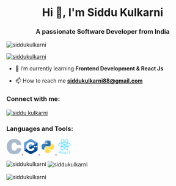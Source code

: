 <h1 align="center">Hi 👋, I'm Siddu Kulkarni</h1>
<h3 align="center">A passionate Software Developer from India</h3>

<p align="left"> <img src="https://komarev.com/ghpvc/?username=siddukulkarni&label=Profile%20views&color=0e75b6&style=flat" alt="siddukulkarni" /> </p>

<p align="left"> <a href="https://github.com/ryo-ma/github-profile-trophy"><img src="https://github-profile-trophy.vercel.app/?username=siddukulkarni" alt="siddukulkarni" /></a> </p>

- 🌱 I’m currently learning **Frontend Development & React Js**

- 📫 How to reach me **siddukulkarni88@gmail.com**

<h3 align="left">Connect with me:</h3>
<p align="left">
<a href="https://linkedin.com/in/siddu kulkarni" target="blank"><img align="center" src="https://raw.githubusercontent.com/rahuldkjain/github-profile-readme-generator/master/src/images/icons/Social/linked-in-alt.svg" alt="siddu kulkarni" height="30" width="40" /></a>
</p>

<h3 align="left">Languages and Tools:</h3>
<p align="left"> <a href="https://www.cprogramming.com/" target="_blank" rel="noreferrer"> <img src="https://raw.githubusercontent.com/devicons/devicon/master/icons/c/c-original.svg" alt="c" width="40" height="40"/> </a> <a href="https://www.w3schools.com/cpp/" target="_blank" rel="noreferrer"> <img src="https://raw.githubusercontent.com/devicons/devicon/master/icons/cplusplus/cplusplus-original.svg" alt="cplusplus" width="40" height="40"/> </a> <a href="https://www.python.org" target="_blank" rel="noreferrer"> <img src="https://raw.githubusercontent.com/devicons/devicon/master/icons/python/python-original.svg" alt="python" width="40" height="40"/> </a> <a href="https://reactjs.org/" target="_blank" rel="noreferrer"> <img src="https://raw.githubusercontent.com/devicons/devicon/master/icons/react/react-original-wordmark.svg" alt="react" width="40" height="40"/> </a> </p>

<p><img align="left" src="https://github-readme-stats.vercel.app/api/top-langs?username=siddukulkarni&show_icons=true&locale=en&layout=compact" alt="siddukulkarni" /></p>

<p>&nbsp;<img align="center" src="https://github-readme-stats.vercel.app/api?username=siddukulkarni&show_icons=true&locale=en" alt="siddukulkarni" /></p>

<p><img align="center" src="https://github-readme-streak-stats.herokuapp.com/?user=siddukulkarni&" alt="siddukulkarni" /></p>
